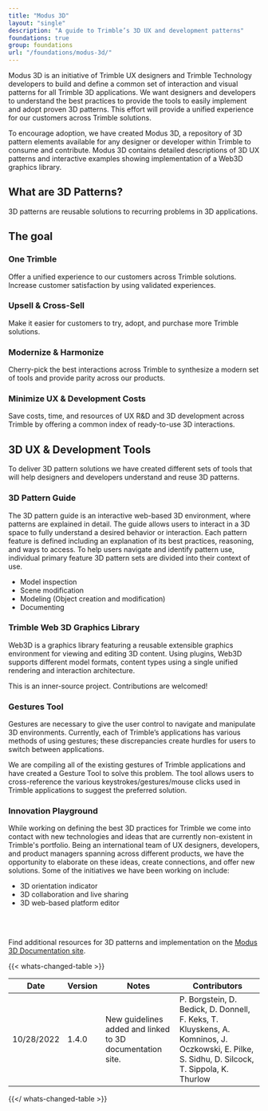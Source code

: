 ```yaml
---
title: "Modus 3D"
layout: "single"
description: "A guide to Trimble’s 3D UX and development patterns"
foundations: true
group: foundations
url: "/foundations/modus-3d/"
---
```


Modus 3D is an initiative of Trimble UX designers and Trimble Technology developers to build and define a common set of interaction and visual patterns for all Trimble 3D applications. We want designers and developers to understand the best practices to provide the tools to easily implement and adopt proven 3D patterns. This effort will provide a unified experience for our customers across Trimble solutions.

To encourage adoption, we have created Modus 3D, a repository of 3D pattern elements available for any designer or developer within Trimble to consume and contribute. Modus 3D contains detailed descriptions of 3D UX patterns and interactive examples showing implementation of a Web3D graphics library.

## What are 3D Patterns?

3D patterns are reusable solutions to recurring problems in 3D applications.

## The goal

### One Trimble

Offer a unified experience to our customers across Trimble solutions. Increase customer satisfaction by using validated experiences.

### Upsell & Cross-Sell

Make it easier for customers to try, adopt, and purchase more Trimble solutions.

### Modernize & Harmonize

Cherry-pick the best interactions across Trimble to synthesize a modern set of tools and provide parity across our products.

### Minimize UX & Development Costs

Save costs, time, and resources of UX R&D and 3D development across Trimble by offering a common index of ready-to-use 3D interactions.

## 3D UX & Development Tools

To deliver 3D pattern solutions we have created different sets of tools that will help designers and developers understand and reuse 3D patterns.

### 3D Pattern Guide

The 3D pattern guide is an interactive web-based 3D environment, where patterns are explained in detail. The guide allows users to interact in a 3D space to fully understand a desired behavior or interaction. Each pattern feature is defined including an explanation of its best practices, reasoning, and ways to access. To help users navigate and identify pattern use, individual primary feature 3D pattern sets are divided into their context of use.

- Model inspection
- Scene modification
- Modeling (Object creation and modification)
- Documenting

### Trimble Web 3D Graphics Library

Web3D is a graphics library featuring a reusable extensible graphics environment for viewing and editing 3D content. Using plugins, Web3D supports different model formats, content types using a single unified rendering and interaction architecture.

This is an inner-source project. Contributions are welcomed!

### Gestures Tool

Gestures are necessary to give the user control to navigate and manipulate 3D environments. Currently, each of Trimble’s applications has various methods of using gestures; these discrepancies create hurdles for users to switch between applications.

We are compiling all of the existing gestures of Trimble applications and have created a Gesture Tool to solve this problem. The tool allows users to cross-reference the various keystrokes/gestures/mouse clicks used in Trimble applications to suggest the preferred solution.

### Innovation Playground

While working on defining the best 3D practices for Trimble we come into contact with new technologies and ideas that are currently non-existent in Trimble's portfolio. Being an international team of UX designers, developers, and product managers spanning across different products, we have the opportunity to elaborate on these ideas, create connections, and offer new solutions. Some of the initiatives we have been working on include:

- 3D orientation indicator
- 3D collaboration and live sharing
- 3D web-based platform editor

<br>
<br>

Find additional resources for 3D patterns and implementation on the [Modus 3D Documentation site](https://web3d.trimble.com/demo/modus/).

{{< whats-changed-table >}}

| Date       | Version | Notes                                                    | Contributors |
| ---------- | ------- | -------------------------------------------------------- | ------------ |
| 10/28/2022 | 1.4.0   | New guidelines added and linked to 3D documentation site. | P. Borgstein, D. Bedick, D. Donnell, F. Keks, T. Kluyskens, A. Komninos, J. Oczkowski, E. Pilke, S. Sidhu, D. Silcock, T. Sippola, K. Thurlow      |

{{</ whats-changed-table >}}
